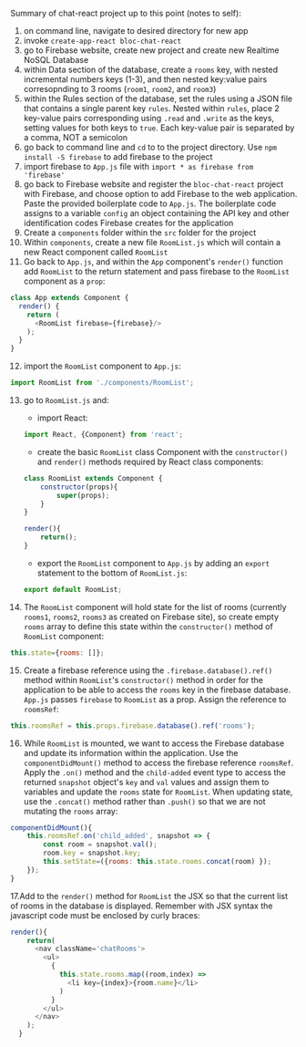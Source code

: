 Summary of chat-react project up to this point (notes to self):
1. on command line, navigate to desired directory for new app
2. invoke `create-app-react bloc-chat-react`
3. go to Firebase website, create new project and create new Realtime NoSQL Database
4. within Data section of the database, create a `rooms` key, with nested incremental numbers keys (1-3), and then nested key:value pairs corresopnding to 3 rooms (`room1`, `room2`, and `room3`)
5. within the Rules section of the database, set the rules using a JSON file that contains a single parent key `rules`. Nested within `rules`, place 2 key-value pairs corresponding using `.read` and `.write` as the keys, setting values for both keys to `true`. Each key-value pair is separated by a comma, NOT a semicolon
6. go back to command line and `cd` to to the project directory. Use `npm install -S firebase` to add firebase to the project
7. import firebase to `App.js` file with `import * as firebase from 'firebase'`
8. go back to Firebase website and register the `bloc-chat-react` project with Firebase, and choose option to add Firebase to the web application. Paste the provided boilerplate code to `App.js`. The boilerplate code assigns to a variable `config` an object containing the API key and other identification codes Firebase creates for the application
9. Create a `components` folder within the `src` folder for the project
10. Within `components`, create a new file `RoomList.js` which will contain a new React component called `RoomList`
11. Go back to `App.js`, and within the `App` component's `render()` function add `RoomList` to the return statement and pass firebase to the `RoomList` component as a `prop`: 
```javascript
class App extends Component {
  render() {
    return (
      <RoomList firebase={firebase}/>
    );
  }
}
```
12. import the `RoomList` component to `App.js`:
```javascript
import RoomList from './components/RoomList';
```
13. go to `RoomList.js` and:
    * import React:
    ```javascript
    import React, {Component} from 'react';
    ```
    * create the basic `RoomList` class Component with the `constructor()` and `render()` methods required by React class components:
    ```javascript
    class RoomList extends Component {
        constructor(props){
            super(props);
        }
    }

    render(){
        return();
    }
    ```
    * export the `RoomList` component to `App.js` by adding an `export` statement to the bottom of `RoomList.js`:
    ```javascript
    export default RoomList;
    ```

14. The `RoomList` component will hold state for the list of rooms (currently `rooms1`, `rooms2`, `rooms3` as created on Firebase site), so create empty `rooms` array to define this state within the `constructor()` method of `RoomList` component:
```javascript
this.state={rooms: []};
```

15. Create a firebase reference using the `.firebase.database().ref()` method within `RoomList`'s `constructor()` method in order for the application to be able to access the `rooms` key in the firebase database. `App.js` passes `firebase` to `RoomList` as a prop. Assign the reference to `roomsRef`:
```javascript
this.roomsRef = this.props.firebase.database().ref('rooms');
```

16. While `RoomList` is mounted, we want to access the Firebase database and update its information within the application. Use the `componentDidMount()` method to access the firebase reference `roomsRef`. Apply the `.on()` method and the `child-added` event type to access the returned `snapshot` object's `key` and `val` values and assign them to variables and update the `rooms` state for `RoomList`. When updating state, use the `.concat()` method rather than `.push()` so that we are not mutating the `rooms` array:
```javascript
componentDidMount(){
    this.roomsRef.on('child_added', snapshot => {
        const room = snapshot.val();
        room.key = snapshot.key;
        this.setState=({rooms: this.state.rooms.concat(room) });
    });
}
```

17.Add to the `render()` method for `RoomList` the JSX so that the current list of rooms in the database is displayed. Remember with JSX syntax the javascript code must be enclosed by curly braces:
```javascript
render(){
    return(
      <nav className='chatRooms'>
        <ul>
          {
            this.state.rooms.map((room,index) =>
              <li key={index}>{room.name}</li>
            )
          }
        </ul>
      </nav>
    );
  }
```
